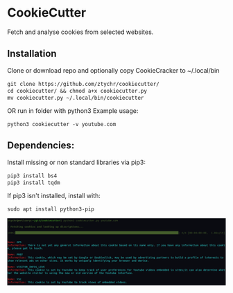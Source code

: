 # CookieCutter
Fetch and analyse cookies from selected websites.

## Installation

Clone or download repo and optionally copy CookieCracker to ~/.local/bin
```
git clone https://github.com/ztychr/cookiecutter/
cd cookiecutter/ && chmod a+x cookiecutter.py
mv cookiecutter.py ~/.local/bin/cookiecutter
```

OR run in folder with python3
Example usage:
```
python3 cookiecutter -v youtube.com
```


## Dependencies:
Install missing or non standard libraries via pip3:
```
pip3 install bs4
pip3 install tqdm
```

If pip3 isn't installed, install with:
```
sudo apt install python3-pip
```


![example usage](https://raw.githubusercontent.com/ztychr/cookiecutter/master/cookiecutter.png)
